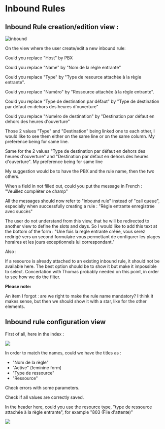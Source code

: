 # Inbound Rules

## Inbound Rule  creation/edition view :

![inbound](https://storage.gra.cloud.ovh.net/v1/AUTH_9c30d35f284f44b2bda08609e7c19f33/cyrille_public/20241017051045_PSDfq85Ua79iCu5yfjkhpTSAKQgQl0tSn3Z4XZn2cnsxRfpAhGPwJTuboT8P2c3PU4vCx0ecgjhwPFBq.png)


On the view where the user create/edit a new inbound rule:

Could you replace "Host" by PBX

Could you replace "Name" by "Nom de la règle entrante"

Could you replace "Type" by "Type de resource attachée à la  règle entrante".

Could you replace "Numéro" by "Ressource attachée à la règle entrante".

Could you replace "Type de destination par défaut" by "Type de destination par défaut en dehors des heures d'ouverture"

Could you replace "Numéro de destination" by "Destination par défaut en dehors des heures d'ouverture"

Those 2 values "Type" and "Destination" being linked one to each other, I would like to see them either on the same line or on the same column. My preference being for same line.

Same for the 2 values "Type de destination par défaut en dehors des heures d'ouverture" and "Destination par défaut en dehors des heures d'ouverture". My preference being for same line

My suggestion would be to have the PBX and the rule name, then the two others.

When a field in not filled out, could you put the message in French : "Veuillez compléter ce champ"

All the messages should now refer to "inbound rule" instead of "call queue", especially when successfully creating a rule : "Règle entrante enregistrée avec succès"

The user do not understand from this view, that he will be redirected to another view to define the slots and days. So I would like to add this text at the bottom of the form : "Une fois la règle entrante créée, vous serez redirigé vers un second formulaire vous permettant de configurer les plages horaires et les jours exceptionnels lui correspondant."

Also : 

If a resource is already attached to an existing inbound rule, it should not be available here. The best option should be to show it but make it impossible to select. Concertation with Thomas probably needed on this  point, in order to see how we do the filter.

**Please note:**

An item I forgot : are we right to make the rule name mandatory? I think it makes sense, but then we should show it with a star, like for the other elements.
## Inbound rule configuration view

First of all, here in the index :

![](https://storage.gra.cloud.ovh.net/v1/AUTH_9c30d35f284f44b2bda08609e7c19f33/cyrille_public/20241024122914_2RYFH30wqfuugRgUbMHgpXKv3sH1vinNOvmdMx7hM2Z5Mym3nT9OS4J5fYvsMHPMpWJxeMQvxiVqyO9f.png)

In order to match the names,  could we have the titles as : 
-  "Nom de la règle"
- "Active" (feminine form)
- "Type de ressource"
- "Ressource"

Check errors with some parameters.

Check if all values are correctly saved.

In the header here, could you use the resource type, "type de ressource attachée  à la règle entrante", for example "803 (File d'attente)"

![](https://storage.gra.cloud.ovh.net/v1/AUTH_9c30d35f284f44b2bda08609e7c19f33/cyrille_public/20241024124007_JOzlqR77oBdEpmoVeBk4yVdFcbwSr3KNZPsVnxFZB3Y71jx8UdukAZgY8Q0b9iyHHplgRLaPuX1Efm8M.png)











